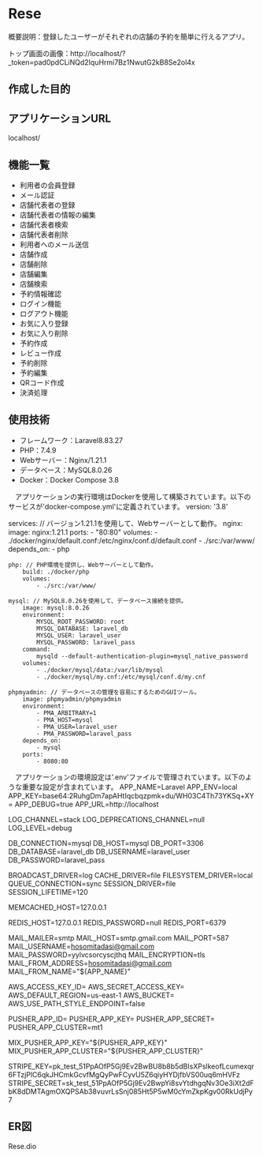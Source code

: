 # Rese
概要説明：登録したユーザーがそれぞれの店舗の予約を簡単に行えるアプリ。

トップ画面の画像：http://localhost/?_token=pad0pdCLiNQd2IquHrmi7Bz1NwutG2kB8Se2ol4x

## 作成した目的


## アプリケーションURL
localhost/

## 機能一覧
- 利用者の会員登録
- メール認証
- 店舗代表者の登録
- 店舗代表者の情報の編集
- 店舗代表者検索
- 店舗代表者削除
- 利用者へのメール送信
- 店舗作成
- 店舗削除
- 店舗編集
- 店舗検索
- 予約情報確認
- ログイン機能
- ログアウト機能
- お気に入り登録
- お気に入り削除
- 予約作成
- レビュー作成
- 予約削除
- 予約編集
- QRコード作成
- 決済処理

## 使用技術
- フレームワーク：Laravel8.83.27
- PHP：7.4.9
- Webサーバー：Nginx/1.21.1
- データベース：MySQL8.0.26
- Docker：Docker Compose 3.8

　アプリケーションの実行環境はDockerを使用して構築されています。以下のサービスが'docker-compose.yml'に定義されています。
version: '3.8'

services: // バージョン1.21.1を使用して、Webサーバーとして動作。
    nginx:
        image: nginx:1.21.1
        ports:
            - "80:80"
        volumes:
            - ./docker/nginx/default.conf:/etc/nginx/conf.d/default.conf
            - ./src:/var/www/
        depends_on:
            - php

    php: // PHP環境を提供し、Webサーバーとして動作。
        build: ./docker/php
        volumes:
            - ./src:/var/www/

    mysql: // MySQL8.0.26を使用して、データベース接続を提供。
        image: mysql:8.0.26
        environment:
            MYSQL_ROOT_PASSWORD: root
            MYSQL_DATABASE: laravel_db
            MYSQL_USER: laravel_user
            MYSQL_PASSWORD: laravel_pass
        command:
            mysqld --default-authentication-plugin=mysql_native_password
        volumes:
            - ./docker/mysql/data:/var/lib/mysql
            - ./docker/mysql/my.cnf:/etc/mysql/conf.d/my.cnf

    phpmyadmin: // データベースの管理を容易にするためのGUIツール。
        image: phpmyadmin/phpmyadmin
        environment:
            - PMA_ARBITRARY=1
            - PMA_HOST=mysql
            - PMA_USER=laravel_user
            - PMA_PASSWORD=laravel_pass
        depends_on:
            - mysql
        ports:
            - 8080:80
　アプリケーションの環境設定は'.env'ファイルで管理されています。以下のような重要な設定が含まれています。
APP_NAME=Laravel
APP_ENV=local
APP_KEY=base64:2RuhgDm7apAHtIqcbqzpmk+du/WH03C4Th73YKSq+XY=
APP_DEBUG=true
APP_URL=http://localhost

LOG_CHANNEL=stack
LOG_DEPRECATIONS_CHANNEL=null
LOG_LEVEL=debug

DB_CONNECTION=mysql
DB_HOST=mysql
DB_PORT=3306
DB_DATABASE=laravel_db
DB_USERNAME=laravel_user
DB_PASSWORD=laravel_pass

BROADCAST_DRIVER=log
CACHE_DRIVER=file
FILESYSTEM_DRIVER=local
QUEUE_CONNECTION=sync
SESSION_DRIVER=file
SESSION_LIFETIME=120

MEMCACHED_HOST=127.0.0.1

REDIS_HOST=127.0.0.1
REDIS_PASSWORD=null
REDIS_PORT=6379

MAIL_MAILER=smtp
MAIL_HOST=smtp.gmail.com
MAIL_PORT=587
MAIL_USERNAME=hosomitadasi@gmail.com
MAIL_PASSWORD=yylvcsorcyscjthq
MAIL_ENCRYPTION=tls
MAIL_FROM_ADDRESS=hosomitadasi@gmail.com
MAIL_FROM_NAME="${APP_NAME}"

AWS_ACCESS_KEY_ID=
AWS_SECRET_ACCESS_KEY=
AWS_DEFAULT_REGION=us-east-1
AWS_BUCKET=
AWS_USE_PATH_STYLE_ENDPOINT=false

PUSHER_APP_ID=
PUSHER_APP_KEY=
PUSHER_APP_SECRET=
PUSHER_APP_CLUSTER=mt1

MIX_PUSHER_APP_KEY="${PUSHER_APP_KEY}"
MIX_PUSHER_APP_CLUSTER="${PUSHER_APP_CLUSTER}"

STRIPE_KEY=pk_test_51PpAOfP5Gj9Ev2BwBU8b8b5dBIsXPslkeofLcumexqr6FTzjPlC6qkJHCmkGcvfMgQyPwFCyvU5Z6qiyHYDjfbVS00uq6mHVFz
STRIPE_SECRET=sk_test_51PpAOfP5Gj9Ev2BwpYi8svYtdhgqNv3Oe3iXt2dFbK8dDMTAgmOXQPSAb38vuvrLsSnj085Ht5P5wM0cYmZkpKgv00RkUdjPy7

## ER図
Rese.dio
